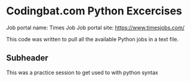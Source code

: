 # Codingbat.com Python Excercises

Job portal name: Times Job
Job portal site: https://www.timesjobs.com/

This code was written to pull all the available Python jobs in a text file.

## Subheader

This was a practice session to get used to with python syntax
